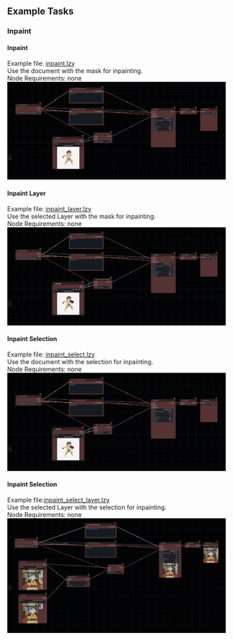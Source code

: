 ## Example Tasks

### Inpaint
#### Inpaint 
Example file: [inpaint.lzy](..%2Fplugin%2Ftasks%2Finpaint%2Finpaint.lzy) \
Use the document with the mask for inpainting. \
Node Requirements: none 
![inpaint.png](..%2Fplugin%2Ftasks%2Finpaint%2Finpaint.png)

#### Inpaint Layer
Example file: [inpaint_layer.lzy](..%2Fplugin%2Ftasks%2Finpaint%2Finpaint_layer.lzy) \
Use the selected Layer with the mask for inpainting. \
Node Requirements: none
![inpaint_layer.png](..%2Fplugin%2Ftasks%2Finpaint%2Finpaint_layer.png)

#### Inpaint Selection
Example file: [inpaint_select.lzy](..%2Fplugin%2Ftasks%2Finpaint%2Finpaint_select.lzy)\
Use the document with the selection for inpainting. \
Node Requirements: none
![inpaint_select.png](..%2Fplugin%2Ftasks%2Finpaint%2Finpaint_select.png)

#### Inpaint Selection
Example file:[inpaint_select_layer.lzy](..%2Fplugin%2Ftasks%2Finpaint%2Finpaint_select_layer.lzy)\
Use the selected Layer with the selection for inpainting. \
Node Requirements: none
![inpaint_select_layer.png](..%2Fplugin%2Ftasks%2Finpaint%2Finpaint_select_layer.png)

